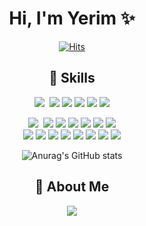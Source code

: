 <div align="center">
    
# Hi, I'm Yerim ✨
 <!-- 
<img src="https://user-images.githubusercontent.com/58348662/222091026-fd0ecd99-7619-4ae6-92a0-fd1b6c525b8f.png" width="400" alt="image"/>
<br><br>
  -->
  
  [![Hits](https://hits.seeyoufarm.com/api/count/incr/badge.svg?url=https%3A%2F%2Fgithub.com%2Fyeeeerim%2Fhit-counter&count_bg=%23E0F0FF&title_bg=%2387AAFF&icon=googlefit.svg&icon_color=%23FFFFFF&title=hits&edge_flat=false)](https://hits.seeyoufarm.com)


<!--
## ☁️ Information
🌻 Frontend Engineer
    -->
    
    
## 💪 Skills 
<img src="https://img.shields.io/badge/Git-F05032?style=flat-square&logo=Git&logoColor=white"/>&nbsp;
<img src="https://img.shields.io/badge/Github-181717?style=flat-square&logo=Github&logoColor=white"/>
<img src="https://img.shields.io/badge/VisualStudioCode-007ACC?style=flat-square&logo=VisualStudioCode&logoColor=white"/>
<img src="https://img.shields.io/badge/Notion-181717?style=flat-square&logo=Notion&logoColor=white"/>
<img src="https://img.shields.io/badge/Slack-4A154B?style=flat-square&logo=Slack&logoColor=white"/>
<img src="https://img.shields.io/badge/Figma-F24E1E?style=flat-square&logo=Figma&logoColor=white"/>

<img src="https://img.shields.io/badge/JavaScript-F7DF1E?style=flat-square&logo=JavaScript&logoColor=black"/>&nbsp;
<img src="https://img.shields.io/badge/TypeScript-3178C6?style=flat-square&logo=TypeScript&logoColor=white"/>
<img src="https://img.shields.io/badge/HTML5-E34F26?style=flat-square&logo=HTML5&logoColor=white"/>
<img src="https://img.shields.io/badge/CSS3-1572B6?style=flat-square&logo=CSS3&logoColor=white"/>
<img src="https://img.shields.io/badge/SASS-CC6699?style=flat-square&logo=SASS&logoColor=white"/>
<img src="https://img.shields.io/badge/React-61DAFB?style=flat-square&logo=React&logoColor=black"/>
<img src="https://img.shields.io/badge/Next.js-181717?style=flat-square&logo=Next.js&logoColor=eee"/> <br>
<img src="https://img.shields.io/badge/Tailwind CSS-06B6D4?style=flat-square&logo=Tailwind CSS&logoColor=white"/>
<img src="https://img.shields.io/badge/StyledComponents/Emotion-DB7093?style=flat-square&logo=styled components&logoColor=white"/>
<img src="https://img.shields.io/badge/Redux-764ABC?style=flat-square&logo=redux&logoColor=white"/>
<img src="https://img.shields.io/badge/Recoil-3178C6?style=flat-square&logo=recoil&logoColor=white"/>
<img src="https://img.shields.io/badge/MobX-FF9955?style=flat-square&logo=mobx&logoColor=white"/>
<img src="https://img.shields.io/badge/Yarn-2c8ebb?style=flat-square&logo=yarn&logoColor=white"/>
<img src="https://img.shields.io/badge/Prettier-F7B93E?style=flat-square&logo=prettier&logoColor=white"/>
<img src="https://img.shields.io/badge/Eslint-4B32C3?style=flat-square&logo=eslint&logoColor=white"/>

  ![Anurag's GitHub stats](https://github-readme-stats.vercel.app/api?username=yeeeerim&show_icons=true&theme=gruvbox)  


  
## 📄 About Me

<a href="https://nice-papaya-f24.notion.site/Portfolio-2887c513758c412888fe60aff7bdcf8c" target="_blank"><img src="https://img.shields.io/badge/Notion-000000?style=flat-square&logo=Notion&logoColor=white"/></a>
  
  


</div>




